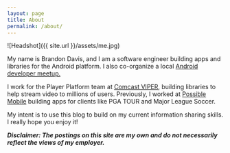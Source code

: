 ```yaml
---
layout: page
title: About
permalink: /about/
---
```


![Headshot]({{ site.url }}/assets/me.jpg)

My name is Brandon Davis, and I am a software engineer building apps and libraries for the Android platform. I also co-organize a local [Android developer meetup.](https://www.meetup.com/denverdroids/)

I work for the Player Platform team at [Comcast VIPER](https://stackoverflow.com/jobs/companies/comcast-viper), building libraries to help stream video to millions of users. Previously, I worked at [Possible Mobile](https://possiblemobile.com/) building apps for clients like PGA TOUR and Major League Soccer.

My intent is to use this blog to build on my current information sharing skills. I really hope you enjoy it!

**_Disclaimer: The postings on this site are my own and do not necessarily reflect the views of my employer._**
